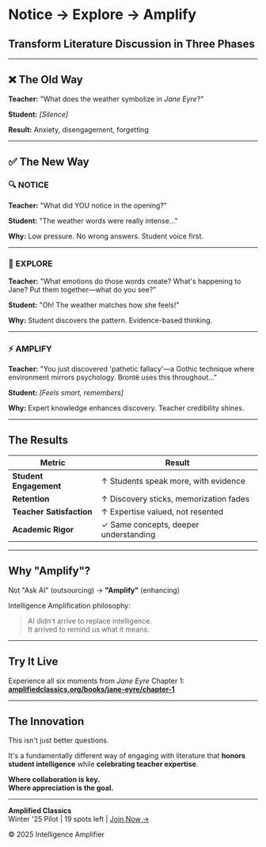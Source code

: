# Notice → Explore → Amplify

## Transform Literature Discussion in Three Phases

---

## ❌ **The Old Way**

**Teacher:** "What does the weather symbolize in *Jane Eyre*?"

**Student:** *[Silence]*

**Result:** Anxiety, disengagement, forgetting

---

## ✅ **The New Way**

### 🔍 **NOTICE**
**Teacher:** "What did YOU notice in the opening?"

**Student:** "The weather words were really intense..."

**Why:** Low pressure. No wrong answers. Student voice first.

---

### 💭 **EXPLORE**
**Teacher:** "What emotions do those words create? What's happening to Jane? Put them together—what do you see?"

**Student:** "Oh! The weather matches how she feels!"

**Why:** Student discovers the pattern. Evidence-based thinking.

---

### ⚡ **AMPLIFY**
**Teacher:** "You just discovered 'pathetic fallacy'—a Gothic technique where environment mirrors psychology. Brontë uses this throughout..."

**Student:** *[Feels smart, remembers]*

**Why:** Expert knowledge enhances discovery. Teacher credibility shines.

---

## **The Results**

| Metric | Result |
|--------|--------|
| **Student Engagement** | ↑ Students speak more, with evidence |
| **Retention** | ↑ Discovery sticks, memorization fades |
| **Teacher Satisfaction** | ↑ Expertise valued, not resented |
| **Academic Rigor** | ✓ Same concepts, deeper understanding |

---

## **Why "Amplify"?**

Not "Ask AI" (outsourcing) → **"Amplify"** (enhancing)

Intelligence Amplification philosophy:
> AI didn't arrive to replace intelligence.  
> It arrived to remind us what it means.

---

## **Try It Live**

Experience all six moments from *Jane Eyre* Chapter 1:
**[amplifiedclassics.org/books/jane-eyre/chapter-1](https://amplifiedclassics.org/books/jane-eyre/chapter-1)**

---

## **The Innovation**

This isn't just better questions.

It's a fundamentally different way of engaging with literature that **honors student intelligence** while **celebrating teacher expertise**.

**Where collaboration is key.**  
**Where appreciation is the goal.**

---

**Amplified Classics**  
Winter '25 Pilot | 19 spots left | [Join Now →](https://amplifiedclassics.org/ia)

© 2025 Intelligence Amplifier

